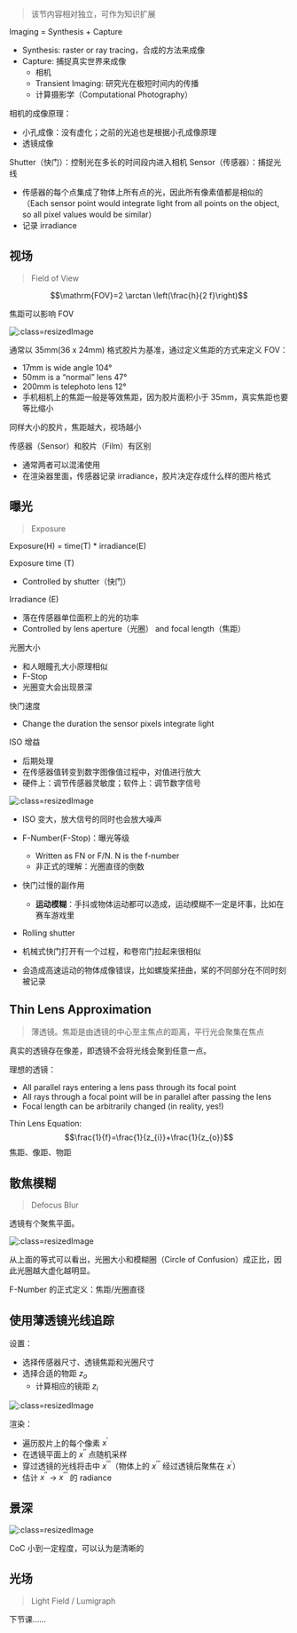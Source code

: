 > 该节内容相对独立，可作为知识扩展


Imaging = Synthesis + Capture

- Synthesis: raster or ray tracing，合成的方法来成像
- Capture: 捕捉真实世界来成像
  - 相机
  - Transient Imaging: 研究光在极短时间内的传播
  - 计算摄影学（Computational Photography）


相机的成像原理：
- 小孔成像：没有虚化；之前的光追也是根据小孔成像原理
- 透镜成像

Shutter（快门）：控制光在多长的时间段内进入相机
Sensor（传感器）：捕捉光线
- 传感器的每个点集成了物体上所有点的光，因此所有像素值都是相似的（Each sensor point would integrate light from all points on the object, so all pixel values would be similar）
- 记录 irradiance

## 视场

> Field of View

$$\mathrm{FOV}=2 \arctan \left(\frac{h}{2 f}\right)$$

焦距可以影响 FOV

![](_images/19-01.png ':class=resizedImage')

通常以 35mm(36 x 24mm) 格式胶片为基准，通过定义焦距的方式来定义 FOV：
- 17mm is wide angle 104°
- 50mm is a “normal” lens 47°
- 200mm is telephoto lens 12°
- 手机相机上的焦距一般是等效焦距，因为胶片面积小于 35mm，真实焦距也要等比缩小

同样大小的胶片，焦距越大，视场越小

传感器（Sensor）和胶片（Film）有区别
- 通常两者可以混淆使用
- 在渲染器里面，传感器记录 irradiance，胶片决定存成什么样的图片格式

## 曝光

> Exposure

Exposure(H) = time(T) * irradiance(E)

Exposure time (T) 
- Controlled by shutter（快门）

Irradiance (E)
- 落在传感器单位面积上的光的功率
- Controlled by lens aperture（光圈） and focal length（焦距）

光圈大小
- 和人眼瞳孔大小原理相似
- F-Stop
- 光圈变大会出现景深

快门速度
- Change the duration the sensor pixels integrate light

ISO 增益
- 后期处理
- 在传感器值转变到数字图像值过程中，对值进行放大
- 硬件上：调节传感器灵敏度；软件上：调节数字信号

![](_images/19-02.png ':class=resizedImage')

- ISO 变大，放大信号的同时也会放大噪声

- F-Number(F-Stop)：曝光等级
  - Written as FN or F/N. N is the f-number
  - 非正式的理解：光圈直径的倒数

- 快门过慢的副作用
  - **运动模糊**：手抖或物体运动都可以造成，运动模糊不一定是坏事，比如在赛车游戏里

- Rolling shutter
 - 机械式快门打开有一个过程，和卷帘门拉起来很相似
 - 会造成高速运动的物体成像错误，比如螺旋桨扭曲，桨的不同部分在不同时刻被记录

## Thin Lens Approximation

> 薄透镜。焦距是由透镜的中心至主焦点的距离，平行光会聚集在焦点

真实的透镜存在像差，即透镜不会将光线会聚到任意一点。

理想的透镜：
- All parallel rays entering a lens pass through its focal point
- All rays through a focal point will be in parallel after passing the lens
- Focal length can be arbitrarily changed (in reality, yes!)

Thin Lens Equation:
$$\frac{1}{f}=\frac{1}{z_{i}}+\frac{1}{z_{o}}$$
焦距、像距、物距

## 散焦模糊

> Defocus Blur

透镜有个聚焦平面。

![](_images/19-03.png ':class=resizedImage')

从上面的等式可以看出，光圈大小和模糊圈（Circle of Confusion）成正比，因此光圈越大虚化越明显。

F-Number 的正式定义：焦距/光圈直径

## 使用薄透镜光线追踪

设置：
- 选择传感器尺寸、透镜焦距和光圈尺寸
- 选择合适的物距 $z_o$
  - 计算相应的镜距 $z_i$

![](_images/19-04.png ':class=resizedImage')

渲染：
- 遍历胶片上的每个像素 $x^\prime$
- 在透镜平面上的 $x^{\prime\prime}$ 点随机采样
- 穿过透镜的光线将击中 $x^{\prime\prime\prime}$（物体上的 $x^{\prime\prime\prime}$ 经过透镜后聚焦在 $x^\prime$）
- 估计 $x^{\prime\prime}$ -> $x^{\prime\prime\prime}$ 的 radiance

## 景深

![](_images/19-05.png ':class=resizedImage')

CoC 小到一定程度，可以认为是清晰的


## 光场

> Light Field / Lumigraph

下节课……

